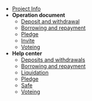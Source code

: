 * [Project Info](/README)
* **Operation document**
  * [Deposit and withdrawal](action/DepositAndWithdrawal.md)
  * [Borrowing and repayment](action/BorrowingAndRepayment.md)
  * [Pledge](action/Pledge.md)
  * [Invite](action/Invite.md)
  * [Voteing](action/Voteing.md)
* **Help center**
  * [Deposits and withdrawals](helper/DepositAndWithdrawal.md)
  * [Borrowing and repayment](helper/BorrowingAndRepayment.md)
  * [Liquidation](helper/Liquidation.md)
  * [Pledge](helper/Pledge.md)
  * [Safe](helper/Safe.md)
  * [Voteing](helper/Voteing.md)
